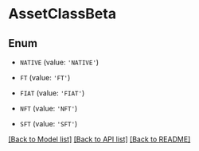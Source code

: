 # AssetClassBeta


## Enum

* `NATIVE` (value: `'NATIVE'`)

* `FT` (value: `'FT'`)

* `FIAT` (value: `'FIAT'`)

* `NFT` (value: `'NFT'`)

* `SFT` (value: `'SFT'`)

[[Back to Model list]](../README.md#documentation-for-models) [[Back to API list]](../README.md#documentation-for-api-endpoints) [[Back to README]](../README.md)


